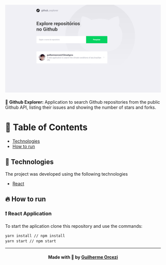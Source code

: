 
<h3 align="center">
    <img alt="Github Explorer" width="900" title="#logo" src="./github_assets/banner.png">
    <br>
</h3>
<p align="initial"> 🚀 <strong> Github Explorer:</strong> Application to search Github repositories from the public Github API, listing their issues and showing the number of stars and forks.
 </p>
 
# :pushpin: Table of Contents

- [Technologies](#tecnologias-utilizadas)
- [How to run](#como-usar)

## :rocket: Technologies

The project was developed using the following technologies

- [React](https://pt-br.reactjs.org/)
## :fire: How to run

### :exclamation: React Application
To start the aplication clone this repository and use the commands:
```bash
yarn install // npm install
yarn start // npm start
```
---

<h4 align="center">
    Made with 💜 by <a href="https://www.linkedin.com/in/guilherme-orcezi" target="_blank">Guilherme Orcezi</a>
</h4>

